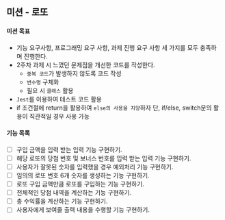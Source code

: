 ## 미션 - 로또

#### 미션 목표
- 기능 요구사항, 프로그래밍 요구 사항, 과제 진행 요구 사항 세 가지를 모두 충족하며 진행한다.
- 2주차 과제 시 느꼈던 문제점을 개선한 코드를 작성한다.
  - `중복 코드`가 발생하지 않도록 코드 작성
  - `변수명` 구체화
  - 필요 시 `클래스` 활용
- `Jest`를 이용하여 테스트 코드 활용
- if 조건절에 return을 활용하여 `else의 사용을 지양`하자
  단, if/else, switch문의 활용이 직관적일 경우 사용 가능

#### 기능 목록
- [ ] 구입 금액을 입력 받는 입력 기능 구현하기.
- [ ] 해당 로또의 당첨 번호 및 보너스 번호를 입력 받는 입력 기능 구현하기.
- [ ] 사용자가 잘못된 숫자를 입력했을 경우 예외처리 기능 구현하기.
- [ ] 임의의 로또 번호 6개 숫자를 생성하는 기능 구현하기.
- [ ] 로또 구입 금액만큼 로또를 구입하는 기능 구현하기.
- [ ] 전체적인 당첨 내역을 계산하는 기능 구현하기.
- [ ] 총 수익률을 계산하는 기능 구현하기.
- [ ] 사용자에게 보여줄 출력 내용을 수행할 기능 구현하기.